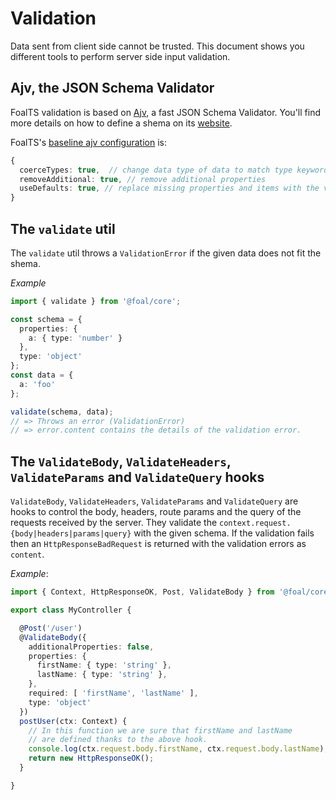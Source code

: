 # Validation

Data sent from client side cannot be trusted. This document shows you different tools to perform server side input validation.

## Ajv, the JSON Schema Validator

FoalTS validation is based on [Ajv](https://github.com/epoberezkin/ajv), a fast JSON Schema Validator. You'll find more details on how to define a shema on its [website](http://epoberezkin.github.io/ajv/). 

FoalTS's [baseline ajv configuration](https://github.com/epoberezkin/ajv#options-to-modify-validated-data) is:
```typescript
{
  coerceTypes: true,  // change data type of data to match type keyword
  removeAdditional: true, // remove additional properties
  useDefaults: true, // replace missing properties and items with the values from corresponding default keyword
}
```

## The `validate` util

The `validate` util throws a `ValidationError` if the given data does not fit the shema.

*Example*
```typescript
import { validate } from '@foal/core';

const schema = {
  properties: {
    a: { type: 'number' }
  },
  type: 'object'
};
const data = {
  a: 'foo'
};

validate(schema, data);
// => Throws an error (ValidationError)
// => error.content contains the details of the validation error.
```

## The `ValidateBody`, `ValidateHeaders`, `ValidateParams` and `ValidateQuery` hooks

`ValidateBody`, `ValidateHeaders`, `ValidateParams` and `ValidateQuery` are hooks to control the body, headers, route params and the query of the requests received by the server. They validate the `context.request.{body|headers|params|query}` with the given schema. If the validation fails then an `HttpResponseBadRequest` is returned with the validation errors as `content`.

*Example*:
```typescript
import { Context, HttpResponseOK, Post, ValidateBody } from '@foal/core';

export class MyController {

  @Post('/user')
  @ValidateBody({
    additionalProperties: false,
    properties: {
      firstName: { type: 'string' },
      lastName: { type: 'string' },
    },
    required: [ 'firstName', 'lastName' ],
    type: 'object'
  })
  postUser(ctx: Context) {
    // In this function we are sure that firstName and lastName
    // are defined thanks to the above hook.
    console.log(ctx.request.body.firstName, ctx.request.body.lastName);
    return new HttpResponseOK();
  }

}

```


